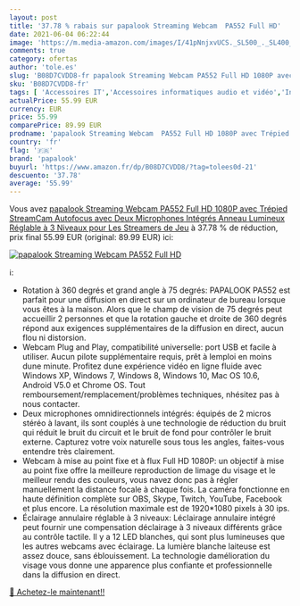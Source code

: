 ```yaml
---
layout: post
title: '37.78 % rabais sur papalook Streaming Webcam  PA552 Full HD'
date: 2021-06-04 06:22:44
image: 'https://m.media-amazon.com/images/I/41pNnjxvUCS._SL500_._SL400_.jpg'
comments: true
category: ofertas
author: 'tole.es'
slug: 'B08D7CVDD8-fr papalook Streaming Webcam PA552 Full HD 1080P avec Trépied...'
sku: 'B08D7CVDD8-fr'
tags: [ 'Accessoires IT','Accessoires informatiques audio et vidéo','Informatique','Webcams et equipement VoIP','papalook', ]
actualPrice: 55.99 EUR
currency: EUR
price: 55.99
comparePrice: 89.99 EUR
prodname: 'papalook Streaming Webcam  PA552 Full HD 1080P avec Trépied  StreamCam Autofocus avec Deux Microphones Intégrés  Anneau Lumineux Réglable à 3 Niveaux pour Les Streamers de Jeu'
country: 'fr'
flag: '🇫🇷'
brand: 'papalook'
buyurl: 'https://www.amazon.fr/dp/B08D7CVDD8/?tag=tolees0d-21'
descuento: '37.78'
average: '55.99'
---
```


Vous avez [papalook Streaming Webcam  PA552 Full HD 1080P avec Trépied  StreamCam Autofocus avec Deux Microphones Intégrés  Anneau Lumineux Réglable à 3 Niveaux pour Les Streamers de Jeu](https://www.amazon.fr/dp/B08D7CVDD8/?tag=tolees0d-21)  à  37.78 % de réduction, prix final  55.99 EUR (original: 89.99 EUR) ici:

[![papalook Streaming Webcam  PA552 Full HD](https://m.media-amazon.com/images/I/41pNnjxvUCS._SL500_._SL400_.jpg)](https://www.amazon.fr/dp/B08D7CVDD8/?tag=tolees0d-21)

ℹ️:

- Rotation à 360 degrés et grand angle à 75 degrés: PAPALOOK PA552 est parfait pour une diffusion en direct sur un ordinateur de bureau lorsque vous êtes à la maison. Alors que le champ de vision de 75 degrés peut accueillir 2 personnes et que la rotation gauche et droite de 360 ​​degrés répond aux exigences supplémentaires de la diffusion en direct, aucun flou ni distorsion.
- Webcam Plug and Play, compatibilité universelle: port USB et facile à utiliser. Aucun pilote supplémentaire requis, prêt à lemploi en moins dune minute. Profitez dune expérience vidéo en ligne fluide avec Windows XP, Windows 7, Windows 8, Windows 10, Mac OS 10.6, Android V5.0 et Chrome OS. Tout remboursement/remplacement/problèmes techniques, nhésitez pas à nous contacter.
- Deux microphones omnidirectionnels intégrés: équipés de 2 micros stéréo à lavant, ils sont couplés à une technologie de réduction du bruit qui réduit le bruit du circuit et le bruit de fond pour contrôler le bruit externe. Capturez votre voix naturelle sous tous les angles, faites-vous entendre très clairement.
- Webcam à mise au point fixe et à flux Full HD 1080P: un objectif à mise au point fixe offre la meilleure reproduction de limage du visage et le meilleur rendu des couleurs, vous navez donc pas à régler manuellement la distance focale à chaque fois. La caméra fonctionne en haute définition complète sur OBS, Skype, Twitch, YouTube, Facebook et plus encore. La résolution maximale est de 1920*1080 pixels à 30 ips.
- Éclairage annulaire réglable à 3 niveaux: Léclairage annulaire intégré peut fournir une compensation déclairage à 3 niveaux différents grâce au contrôle tactile. Il y a 12 LED blanches, qui sont plus lumineuses que les autres webcams avec éclairage. La lumière blanche laiteuse est assez douce, sans éblouissement. La technologie damélioration du visage vous donne une apparence plus confiante et professionnelle dans la diffusion en direct.

[🛒 Achetez-le maintenant!!](https://www.amazon.fr/dp/B08D7CVDD8/?tag=tolees0d-21)
